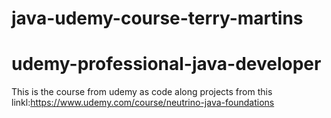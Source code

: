 # java-udemy-course-terry-martins
# udemy-professional-java-developer
This is the course from udemy as code along projects from this linkl:https://www.udemy.com/course/neutrino-java-foundations
